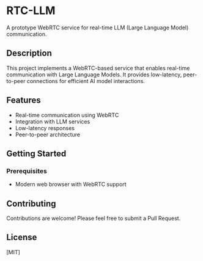 # RTC-LLM

A prototype WebRTC service for real-time LLM (Large Language Model) communication.

## Description

This project implements a WebRTC-based service that enables real-time communication with Large Language Models. It provides low-latency, peer-to-peer connections for efficient AI model interactions.

## Features

- Real-time communication using WebRTC
- Integration with LLM services
- Low-latency responses
- Peer-to-peer architecture

## Getting Started

### Prerequisites

- Modern web browser with WebRTC support


## Contributing

Contributions are welcome! Please feel free to submit a Pull Request.

## License

[MIT]